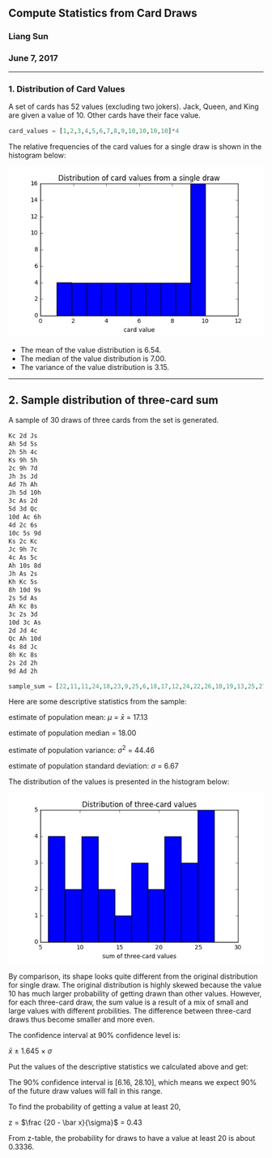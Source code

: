 
## Compute Statistics from Card Draws

### Liang Sun      
### June 7, 2017

-----

### 1. Distribution of Card Values

A set of cards has 52 values (excluding two jokers). Jack, Queen, and King are given a value of 10. Other cards have their face value.

``` python
card_values = [1,2,3,4,5,6,7,8,9,10,10,10,10]*4
```

The relative frequencies of the card values for a single draw is shown in the histogram below:

![draw](draw.jpg)

- The mean of the value distribution is 6.54.
- The median of the value distribution is 7.00.
- The variance of the value distribution is 3.15.

-----

## 2. Sample distribution of three-card sum

A sample of 30 draws of three cards from the set is generated.

```
Kc 2d Js
Ah 5d 5s
2h 5h 4c
Ks 9h 5h
2c 9h 7d
Jh 3s Jd
Ad 7h Ah
Jh 5d 10h
3c As 2d
5d 3d Qc
10d Ac 6h
4d 2c 6s
10c 5s 9d
Ks 2c Kc
Jc 9h 7c
4c As 5c
Ah 10s 8d
Jh As 2s
Kh Kc 5s
8h 10d 9s
2s 5d As
Ah Kc 8s
3c 2s 3d
10d 3c As
2d Jd 4c
Qc Ah 10d
4s 8d Jc
8h Kc 8s
2s 2d 2h
9d Ad 2h

```

``` python
sample_sum = [22,11,11,24,18,23,9,25,6,18,17,12,24,22,26,10,19,13,25,27,8,19,8,14,16,21,22,26,6,12]
```

Here are some descriptive statistics from the sample:

 
estimate of population mean: $\mu$ = $\bar x$   = 17.13

estimate of population median = 18.00

estimate of population variance: $\sigma^2$ = 44.46

estimate of population standard deviation: $\sigma$ = 6.67
 

The distribution of the values is presented in the histogram below:

![3card_draw](draw3.jpg)


By comparison, its shape looks quite different from the original distribution for single draw. The original distribution is highly skewed because the value 10 has much larger probability of getting drawn than other values. However, for each three-card draw, the sum value is a result of a mix of small and large values with different probilities. The difference between three-card draws thus become smaller and more even. 

The confidence interval at 90% confidence level is:

$\bar x$ $\pm$ 1.645 $\times$ $\sigma$ 

Put the values of the descriptive statistics we calculated above and get:

The 90% confidence interval is [6.16, 28.10], which means we expect 90% of the future draw values will fall in this range.

To find the probability of getting a value at least 20,

z = $\frac {20 - \bar x}{\sigma}$ = 0.43

From z-table, the probability for draws to have a value at least 20 is about 0.3336. 

